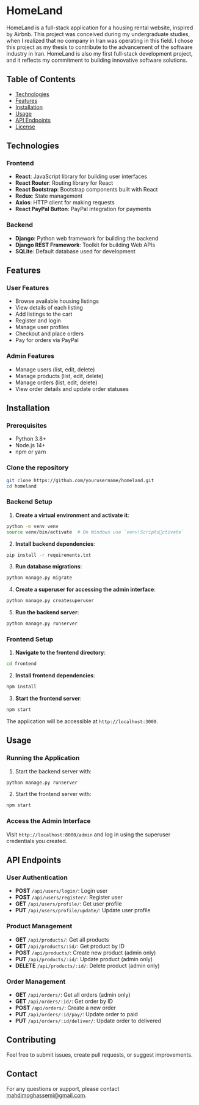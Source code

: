 
# HomeLand

HomeLand is a full-stack application for a housing rental website, inspired by Airbnb. This project was conceived during my undergraduate studies, when I realized that no company in Iran was operating in this field. I chose this project as my thesis to contribute to the advancement of the software industry in Iran. HomeLand is also my first full-stack development project, and it reflects my commitment to building innovative software solutions.

## Table of Contents

- [Technologies](#technologies)
- [Features](#features)
- [Installation](#installation)
- [Usage](#usage)
- [API Endpoints](#api-endpoints)
- [License](#license)

## Technologies

### Frontend

- **React**: JavaScript library for building user interfaces
- **React Router**: Routing library for React
- **React Bootstrap**: Bootstrap components built with React
- **Redux**: State management
- **Axios**: HTTP client for making requests
- **React PayPal Button**: PayPal integration for payments

### Backend

- **Django**: Python web framework for building the backend
- **Django REST Framework**: Toolkit for building Web APIs
- **SQLite**: Default database used for development

## Features

### User Features

- Browse available housing listings
- View details of each listing
- Add listings to the cart
- Register and login
- Manage user profiles
- Checkout and place orders
- Pay for orders via PayPal

### Admin Features

- Manage users (list, edit, delete)
- Manage products (list, edit, delete)
- Manage orders (list, edit, delete)
- View order details and update order statuses

## Installation

### Prerequisites

- Python 3.8+
- Node.js 14+
- npm or yarn

### Clone the repository

```bash
git clone https://github.com/yourusername/homeland.git
cd homeland
```

### Backend Setup

1. **Create a virtual environment and activate it**:

```bash
python -m venv venv
source venv/bin/activate  # On Windows use `venv\Scriptsctivate`
```

2. **Install backend dependencies**:

```bash
pip install -r requirements.txt
```

3. **Run database migrations**:

```bash
python manage.py migrate
```

4. **Create a superuser for accessing the admin interface**:

```bash
python manage.py createsuperuser
```

5. **Run the backend server**:

```bash
python manage.py runserver
```

### Frontend Setup

1. **Navigate to the frontend directory**:

```bash
cd frontend
```

2. **Install frontend dependencies**:

```bash
npm install
```

3. **Start the frontend server**:

```bash
npm start
```

The application will be accessible at `http://localhost:3000`.

## Usage

### Running the Application

1. Start the backend server with:

```bash
python manage.py runserver
```

2. Start the frontend server with:

```bash
npm start
```

### Access the Admin Interface

Visit `http://localhost:8000/admin` and log in using the superuser credentials you created.

## API Endpoints

### User Authentication

- **POST** `/api/users/login/`: Login user
- **POST** `/api/users/register/`: Register user
- **GET** `/api/users/profile/`: Get user profile
- **PUT** `/api/users/profile/update/`: Update user profile

### Product Management

- **GET** `/api/products/`: Get all products
- **GET** `/api/products/:id/`: Get product by ID
- **POST** `/api/products/`: Create new product (admin only)
- **PUT** `/api/products/:id/`: Update product (admin only)
- **DELETE** `/api/products/:id/`: Delete product (admin only)

### Order Management

- **GET** `/api/orders/`: Get all orders (admin only)
- **GET** `/api/orders/:id/`: Get order by ID
- **POST** `/api/orders/`: Create a new order
- **PUT** `/api/orders/:id/pay/`: Update order to paid
- **PUT** `/api/orders/:id/deliver/`: Update order to delivered

## Contributing

Feel free to submit issues, create pull requests, or suggest improvements. 

## Contact

For any questions or support, please contact mahdimoghassemi@gmail.com.
